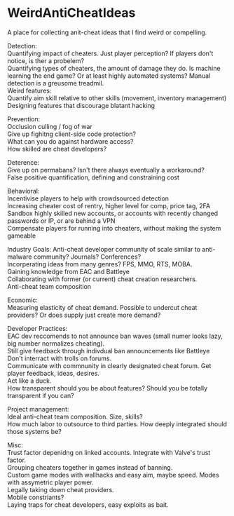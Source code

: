 # WeirdAntiCheatIdeas
A place for collecting anit-cheat ideas that I find weird or compelling. 

Detection:  
  Quantifying impact of cheaters. Just player perception? If players don't notice, is ther a probelem?  
  Quantifying types of cheaters, the amount of damage they do. 
  Is machine learning the end game? Or at least highly automated systems? Manual detection is a greusome treadmil.  
  Weird features:  
    Quantify aim skill relative to other skills (movement, inventory management)  
    Designing features that discourage blatant hacking  
  
Prevention:  
  Occlusion culling / fog of war  
  Give up fighitng client-side code protection?  
    What can you do against hardware access?  
    How skilled are cheat developers?  

Deterence:  
  Give up on permabans? Isn't there always eventually a workaround?  
  False positive quantification, defining and constraining cost  

Behavioral:  
  Incentivise players to help with crowdsourced detection  
  Increasing cheater cost of rentry, higher level for comp, price tag, 2FA  
     Sandbox highly skilled new accounts, or accounts with recently changed passwords or IP, or are behind a VPN  
  Compensate players for running into cheaters, without making the system gameable  

Industry Goals:
   Anti-cheat developer community of scale similar to anti-malware community? Journals? Conferences?  
   Incorperating ideas from many genres? FPS, MMO, RTS, MOBA.  
   Gaining knowledge from EAC and Battleye  
   Collaborating with former (or current) cheat creation researchers.  
   Anti-cheat team composition  

Economic:  
  Measuring elasticity of cheat demand. 
  Possible to undercut cheat providers? Or does supply just create more demand?  

Developer Practices:  
  EAC dev reccomends to not announce ban waves (small numer looks lazy, big number normalizes cheating).  
    Still give feedback through indivdual ban announcements like Battleye  
  Don't interract with trolls on forums.  
  Communicate with commnunity in clearly designated cheat forum. Get player feedback, ideas, desires.  
  Act like a duck.  
  How transparent should you be about features? Should you be totally transparent if you can?  
  
Project management:  
  Ideal anti-cheat team composition. Size, skills?  
  How much labor to outsource to third parties. How deeply integrated should those systems be?  

Misc:  
  Trust factor depenidng on linked accounts. Integrate with Valve's trust factor.  
  Grouping cheaters together in games instead of banning.  
  Custom game modes with wallhacks and easy aim, maybe speed. Modes with assymetric player power.  
  Legally taking down cheat providers.  
  Mobile constriants?  
  Laying traps for cheat developers, easy exploits as bait.  
